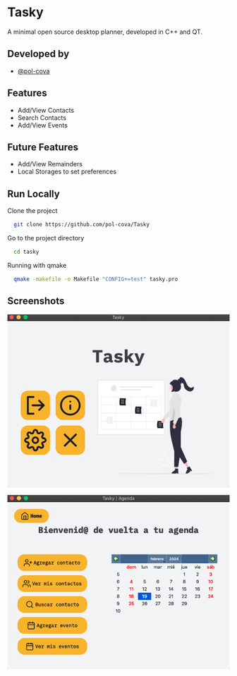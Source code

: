 
# Tasky

A minimal open source desktop planner, developed in C++ and QT.




## Developed by

- [@pol-cova](https://github.com/pol-cova)


## Features

- Add/View Contacts
- Search Contacts 
- Add/View Events

## Future Features

- Add/View Remainders
- Local Storages to set preferences

## Run Locally

Clone the project

```bash
  git clone https://github.com/pol-cova/Tasky
```

Go to the project directory

```bash
  cd tasky
```

Running with qmake 

```bash
  qmake -makefile -o Makefile "CONFIG+=test" tasky.pro
```


## Screenshots

![App Screenshot](imgs/Main-screen.png)


![App Screenshot](imgs/home-screen.png)


